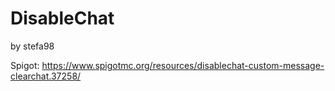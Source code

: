 # DisableChat
by stefa98

Spigot: https://www.spigotmc.org/resources/disablechat-custom-message-clearchat.37258/
